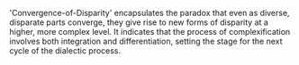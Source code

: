 'Convergence-of-Disparity' encapsulates the paradox that even as diverse, disparate parts converge, they give rise to new forms of disparity at a higher, more complex level. It indicates that the process of complexification involves both integration and differentiation, setting the stage for the next cycle of the dialectic process.
